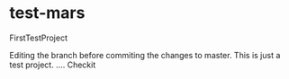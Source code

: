 # test-mars
FirstTestProject

Editing the branch before commiting the changes to master. This is just a test project.
....
Checkit